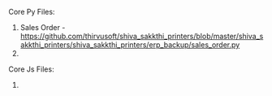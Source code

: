 Core Py Files:

1. Sales Order - https://github.com/thirvusoft/shiva_sakkthi_printers/blob/master/shiva_sakkthi_printers/shiva_sakkthi_printers/erp_backup/sales_order.py
2.







Core Js Files:

1.

